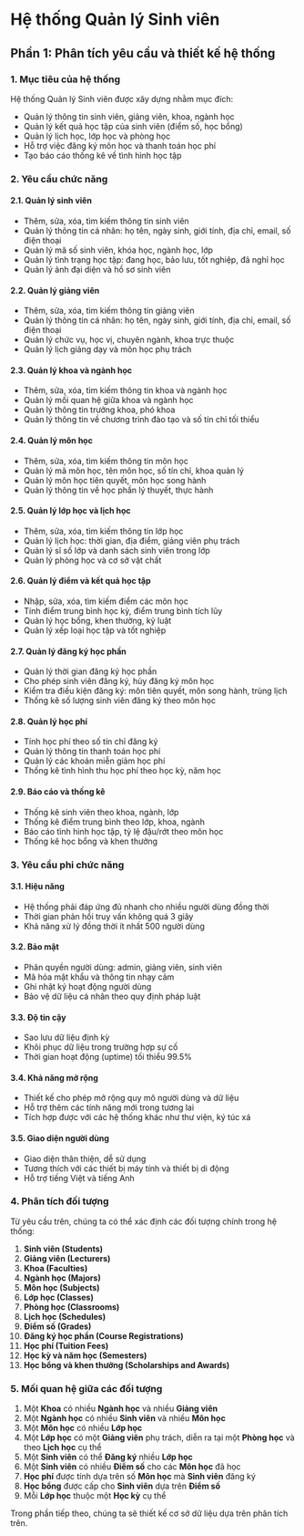 # Hệ thống Quản lý Sinh viên

## Phần 1: Phân tích yêu cầu và thiết kế hệ thống

### 1. Mục tiêu của hệ thống

Hệ thống Quản lý Sinh viên được xây dựng nhằm mục đích:
- Quản lý thông tin sinh viên, giảng viên, khoa, ngành học
- Quản lý kết quả học tập của sinh viên (điểm số, học bổng)
- Quản lý lịch học, lớp học và phòng học
- Hỗ trợ việc đăng ký môn học và thanh toán học phí
- Tạo báo cáo thống kê về tình hình học tập

### 2. Yêu cầu chức năng

#### 2.1. Quản lý sinh viên
- Thêm, sửa, xóa, tìm kiếm thông tin sinh viên
- Quản lý thông tin cá nhân: họ tên, ngày sinh, giới tính, địa chỉ, email, số điện thoại
- Quản lý mã số sinh viên, khóa học, ngành học, lớp
- Quản lý tình trạng học tập: đang học, bảo lưu, tốt nghiệp, đã nghỉ học
- Quản lý ảnh đại diện và hồ sơ sinh viên

#### 2.2. Quản lý giảng viên
- Thêm, sửa, xóa, tìm kiếm thông tin giảng viên
- Quản lý thông tin cá nhân: họ tên, ngày sinh, giới tính, địa chỉ, email, số điện thoại
- Quản lý chức vụ, học vị, chuyên ngành, khoa trực thuộc
- Quản lý lịch giảng dạy và môn học phụ trách

#### 2.3. Quản lý khoa và ngành học
- Thêm, sửa, xóa, tìm kiếm thông tin khoa và ngành học
- Quản lý mối quan hệ giữa khoa và ngành học
- Quản lý thông tin trưởng khoa, phó khoa
- Quản lý thông tin về chương trình đào tạo và số tín chỉ tối thiểu

#### 2.4. Quản lý môn học
- Thêm, sửa, xóa, tìm kiếm thông tin môn học
- Quản lý mã môn học, tên môn học, số tín chỉ, khoa quản lý
- Quản lý môn học tiên quyết, môn học song hành
- Quản lý thông tin về học phần lý thuyết, thực hành

#### 2.5. Quản lý lớp học và lịch học
- Thêm, sửa, xóa, tìm kiếm thông tin lớp học
- Quản lý lịch học: thời gian, địa điểm, giảng viên phụ trách
- Quản lý sĩ số lớp và danh sách sinh viên trong lớp
- Quản lý phòng học và cơ sở vật chất

#### 2.6. Quản lý điểm và kết quả học tập
- Nhập, sửa, xóa, tìm kiếm điểm các môn học
- Tính điểm trung bình học kỳ, điểm trung bình tích lũy
- Quản lý học bổng, khen thưởng, kỷ luật
- Quản lý xếp loại học tập và tốt nghiệp

#### 2.7. Quản lý đăng ký học phần
- Quản lý thời gian đăng ký học phần
- Cho phép sinh viên đăng ký, hủy đăng ký môn học
- Kiểm tra điều kiện đăng ký: môn tiên quyết, môn song hành, trùng lịch
- Thống kê số lượng sinh viên đăng ký theo môn học

#### 2.8. Quản lý học phí
- Tính học phí theo số tín chỉ đăng ký
- Quản lý thông tin thanh toán học phí
- Quản lý các khoản miễn giảm học phí
- Thống kê tình hình thu học phí theo học kỳ, năm học

#### 2.9. Báo cáo và thống kê
- Thống kê sinh viên theo khoa, ngành, lớp
- Thống kê điểm trung bình theo lớp, khoa, ngành
- Báo cáo tình hình học tập, tỷ lệ đậu/rớt theo môn học
- Thống kê học bổng và khen thưởng

### 3. Yêu cầu phi chức năng

#### 3.1. Hiệu năng
- Hệ thống phải đáp ứng đủ nhanh cho nhiều người dùng đồng thời
- Thời gian phản hồi truy vấn không quá 3 giây
- Khả năng xử lý đồng thời ít nhất 500 người dùng

#### 3.2. Bảo mật
- Phân quyền người dùng: admin, giảng viên, sinh viên
- Mã hóa mật khẩu và thông tin nhạy cảm
- Ghi nhật ký hoạt động người dùng
- Bảo vệ dữ liệu cá nhân theo quy định pháp luật

#### 3.3. Độ tin cậy
- Sao lưu dữ liệu định kỳ
- Khôi phục dữ liệu trong trường hợp sự cố
- Thời gian hoạt động (uptime) tối thiểu 99.5%

#### 3.4. Khả năng mở rộng
- Thiết kế cho phép mở rộng quy mô người dùng và dữ liệu
- Hỗ trợ thêm các tính năng mới trong tương lai
- Tích hợp được với các hệ thống khác như thư viện, ký túc xá

#### 3.5. Giao diện người dùng
- Giao diện thân thiện, dễ sử dụng
- Tương thích với các thiết bị máy tính và thiết bị di động
- Hỗ trợ tiếng Việt và tiếng Anh

### 4. Phân tích đối tượng

Từ yêu cầu trên, chúng ta có thể xác định các đối tượng chính trong hệ thống:

1. **Sinh viên (Students)**
2. **Giảng viên (Lecturers)**
3. **Khoa (Faculties)**
4. **Ngành học (Majors)**
5. **Môn học (Subjects)**
6. **Lớp học (Classes)** 
7. **Phòng học (Classrooms)**
8. **Lịch học (Schedules)**
9. **Điểm số (Grades)**
10. **Đăng ký học phần (Course Registrations)**
11. **Học phí (Tuition Fees)**
12. **Học kỳ và năm học (Semesters)**
13. **Học bổng và khen thưởng (Scholarships and Awards)**

### 5. Mối quan hệ giữa các đối tượng

1. Một **Khoa** có nhiều **Ngành học** và nhiều **Giảng viên**
2. Một **Ngành học** có nhiều **Sinh viên** và nhiều **Môn học**
3. Một **Môn học** có nhiều **Lớp học**
4. Một **Lớp học** có một **Giảng viên** phụ trách, diễn ra tại một **Phòng học** và theo **Lịch học** cụ thể
5. Một **Sinh viên** có thể **Đăng ký** nhiều **Lớp học**
6. Một **Sinh viên** có nhiều **Điểm số** cho các **Môn học** đã học
7. **Học phí** được tính dựa trên số **Môn học** mà **Sinh viên** đăng ký
8. **Học bổng** được cấp cho **Sinh viên** dựa trên **Điểm số**
9. Mỗi **Lớp học** thuộc một **Học kỳ** cụ thể

Trong phần tiếp theo, chúng ta sẽ thiết kế cơ sở dữ liệu dựa trên phân tích trên.
